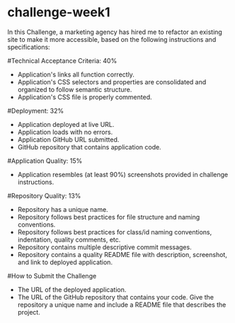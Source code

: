 # challenge-week1
In this Challenge, a marketing agency has hired me to refactor an existing site to make it more accessible, based on the following instructions and specifications: 


#Technical Acceptance Criteria: 40%
- Application's links all function correctly.
- Application's CSS selectors and properties are consolidated and organized to follow semantic structure.
- Application's CSS file is properly commented.

#Deployment: 32%
- Application deployed at live URL.
- Application loads with no errors.
- Application GitHub URL submitted.
- GitHub repository that contains application code.

#Application Quality: 15%
- Application resembles (at least 90%) screenshots provided in challenge instructions.

#Repository Quality: 13%
- Repository has a unique name.
- Repository follows best practices for file structure and naming conventions.
- Repository follows best practices for class/id naming conventions, indentation, quality comments, etc.
- Repository contains multiple descriptive commit messages.
- Repository contains a quality README file with description, screenshot, and link to deployed application.

#How to Submit the Challenge
- The URL of the deployed application.
- The URL of the GitHub repository that contains your code. Give the repository a unique name and include a README file that describes the project.
